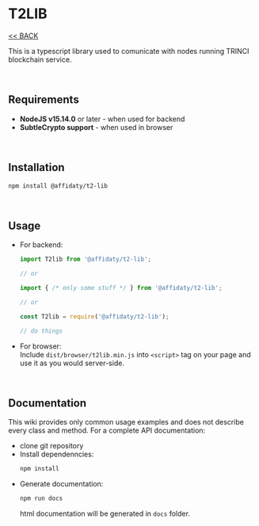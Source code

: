 # T2LIB
[<< BACK](index.md)

This is a typescript library used to comunicate with nodes running TRINCI blockchain service.

<br/>

## Requirements

- **NodeJS v15.14.0** or later - when used for backend
- **SubtleCrypto support** - when used in browser

<br/>

## Installation

```bash
npm install @affidaty/t2-lib
```

<br/>

## Usage

- For backend:
  ```ts
  import T2lib from '@affidaty/t2-lib';

  // or

  import { /* only some stuff */ } from '@affidaty/t2-lib';

  // or

  const T2lib = require('@affidaty/t2-lib');

  // do things
  ```
- For browser:  
  Include `dist/browser/t2lib.min.js` into `<script>` tag on your page and use it as you would server-side.  

<br/>

## Documentation
This wiki provides only common usage examples and does not describe every class and method. For a complete API documentation:

- clone git repository
- Install dependenncies:
  ```bash
  npm install
  ```
- Generate documentation:
  ```bash
  npm run docs
  ```
  html documentation will be generated in `docs` folder.
